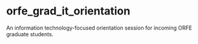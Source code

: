 # orfe_grad_it_orientation
An information technology-focused orientation session for incoming ORFE graduate students.

